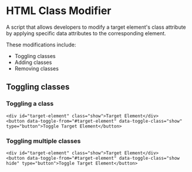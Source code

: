 # HTML Class Modifier

A script that allows developers to modify a target element's class attribute by applying specific data attributes to the corresponding element.

These modifications include:

* Toggling classes
* Adding classes
* Removing classes

## Toggling classes

### Toggling a class

```
<div id="target-element" class="show">Target Element</div>
<button data-toggle-from="#target-element" data-toggle-class="show" type="button">Toggle Target Element</button>
```

### Toggling multiple classes

```
<div id="target-element" class="show">Target Element</div>
<button data-toggle-from="#target-element" data-toggle-class="show hide" type="button">Toggle Target Element</button>
```